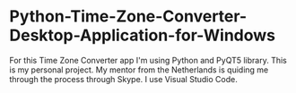 # Python-Time-Zone-Converter-Desktop-Application-for-Windows
For this Time Zone Converter app I'm using Python and PyQT5 library. This is my personal project. My mentor from the Netherlands is quiding me through the process through Skype. I use Visual Studio Code. 
